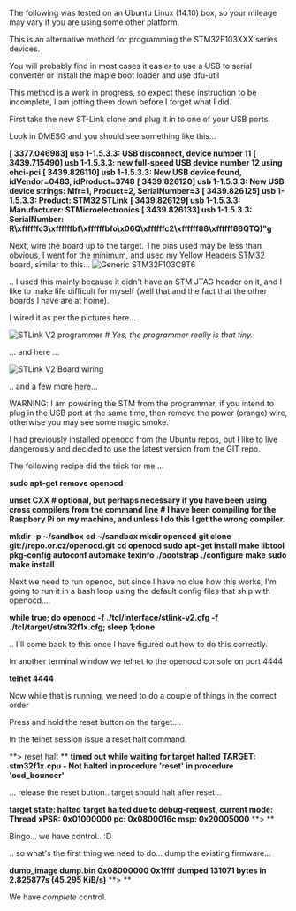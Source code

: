 The following was tested on an Ubuntu Linux (14.10) box, so your mileage may vary if you are using some other platform.

This is an alternative method for programming the STM32F103XXX series devices. 

You will probably find in most cases it easier to use a USB to serial converter or install the maple boot loader and use dfu-util 

This method is a work in progress, so expect these instruction to be incomplete, I am jotting them down before I forget what I did. 

First take the new ST-Link clone and plug it in to one of your USB ports.

Look in DMESG and you should see something like this...

**[ 3377.046983] usb 1-1.5.3.3: USB disconnect, device number 11**
**[ 3439.715490] usb 1-1.5.3.3: new full-speed USB device number 12 using ehci-pci**
**[ 3439.826110] usb 1-1.5.3.3: New USB device found, idVendor=0483, idProduct=3748**
**[ 3439.826120] usb 1-1.5.3.3: New USB device strings: Mfr=1, Product=2, SerialNumber=3**
**[ 3439.826125] usb 1-1.5.3.3: Product: STM32 STLink**
**[ 3439.826129] usb 1-1.5.3.3: Manufacturer: STMicroelectronics**
**[ 3439.826133] usb 1-1.5.3.3: SerialNumber: R\xffffffc3\xffffffbf\xffffffbfo\x06Q\xffffffc2\xffffff88\xffffff88QTQ)"g**

Next, wire the board up to the target. The pins used may be less than obvious, I went for the minimum, and used my Yellow Headers STM32 board, similar to this...
![Generic STM32F103C8T6](https://lh3.googleusercontent.com/-ohiI0rIgvgY/VODXkdmweZI/AAAAAAAAB8k/B3Ncrwwzgyk/w777-h583-no/RIMG0602.JPG)

.. I used this mainly because it didn't have an STM JTAG header on it, and I like to make life difficult for myself (well that and the fact that the other boards I have are at home).  

I wired it as per the pictures here...

![STLink V2 programmer](https://lh4.googleusercontent.com/-C7DNBrlaMTM/VS-2Fj8yVoI/AAAAAAAACCk/Opx0x4sQe5I/w1193-h895-no/IMG_0169.JPG)
_# Yes, the programmer really is that tiny._

... and here ...

![STLink V2 Board wiring](https://lh4.googleusercontent.com/-NdBz7TJesHk/VS-0rFF-73I/AAAAAAAACCQ/yQzSBV6m3_M/w1193-h895-no/IMG_0170.JPG)

.. and a few more [here](https://plus.google.com/u/0/photos/+AndrewHull-penguin-droppings/albums/6115348934192197553/6138323441149647122?pid=6138323441149647122&oid=111082960064282217370)...

WARNING: I am powering the STM from the programmer, if you intend to plug in the USB port at the same time, then remove the power (orange) wire, otherwise you may see some magic smoke.

I had previously installed openocd from the Ubuntu repos, but I like to live dangerously and decided to use the latest version from the GIT repo.

The following recipe did the trick for me....

**sudo apt-get remove openocd**

**unset CXX # optional, but perhaps necessary if you have been using cross compilers from the command line**
          **# I have been compiling for the Raspbery Pi on my machine, and unless I do this I get the wrong compiler.**

**mkdir -p ~/sandbox**
**cd ~/sandbox**
**mkdir openocd**
**git clone git://repo.or.cz/openocd.git**
**cd openocd**
**sudo apt-get install make libtool pkg-config autoconf automake texinfo**
**./bootstrap**
**./configure**
**make**
**sudo make install**

Next we need to run openoc, but since I have no clue how this works, I'm going to run it in a bash loop using the default config files that ship with openocd....

**while true; do openocd -f ./tcl/interface/stlink-v2.cfg -f ./tcl/target/stm32f1x.cfg; sleep 1;done**

.. I'll come back to this once I have figured out how to do this correctly.

In another terminal window we telnet to the openocd console on port 4444

**telnet 4444**

Now while that is running, we need to do a couple of things in the correct order

Press and hold the reset button on the target....

In the telnet session issue a reset halt command.

**> reset halt **
**timed out while waiting for target halted**
**TARGET: stm32f1x.cpu - Not halted**
**in procedure 'reset'**
**in procedure 'ocd_bouncer'**


... release the reset button.. target should halt after reset...


**target state: halted**
**target halted due to debug-request, current mode: Thread**
**xPSR: 0x01000000 pc: 0x0800016c msp: 0x20005000**
**> **

Bingo... we have control..  :D

.. so what's the first thing we need to do... dump the existing firmware...

**dump_image dump.bin 0x08000000 0x1ffff**
**dumped 131071 bytes in 2.825877s (45.295 KiB/s)**
**> **

We have *complete* control. 